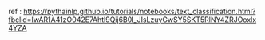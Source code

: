 ref : https://pythainlp.github.io/tutorials/notebooks/text_classification.html?fbclid=IwAR1A41zO042E7Ahtl9Qij6B0I_JIsLzuyGwSY5SKT5RlNY4ZRJOoxlx4YZA
